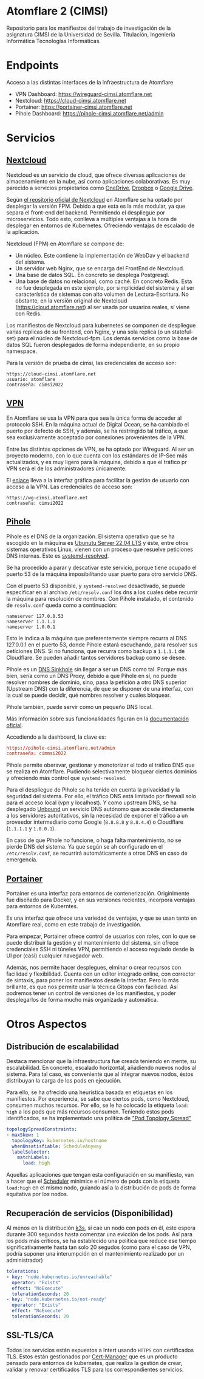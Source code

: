 # Atomflare 2 (CIMSI)
Repositorio para los manifiestos del trabajo de investigación de la asignatura CIMSI de la Universidad de Sevilla. 
Titulación, Ingeniería Informática Tecnologías Informáticas.

# Endpoints
Acceso a las distintas interfaces de la infraestructura de Atomflare 
- VPN Dashboard: https://wireguard-cimsi.atomflare.net
- Nextcloud: https://cloud-cimsi.atomflare.net
- Portainer: https://portainer-cimsi.atomflare.net
- Pihole Dashboard: https://pihole-cimsi.atomflare.net/admin

# Servicios
## [Nextcloud](https://cloud-cimsi.atomflare.net)
Nextcloud es un servicio de cloud, que ofrece diversas aplicaciones de almacenamiento en la nube, así como aplicaciones colaborativas. Es muy parecido a servicios propietarios como [OneDrive](https://www.microsoft.com/en-us/microsoft-365/onedrive/online-cloud-storage), [Dropbox](https://www.dropbox.com/) o [Google Drive](https://www.google.com/drive/).

Según [el reositorio oficial de Nextcloud](https://github.com/nextcloud) en Atomflare se ha optado por desplegar la versión FPM. Debido a que esta es la más modular, ya que separa el front-end del backend. Permitiendo el despliegue por microservicios. Todo esto, conlleva a múltiples ventajas a la hora de desplegar en entornos de Kubernetes. Ofreciendo ventajas de escalado de la aplicación.

Nextcloud (FPM) en Atomflare se compone de:
- Un núcleo. Este contiene la implementación de WebDav y el backend del sistema.
- Un servidor web Nginx, que se encarga del FrontEnd de Nextcloud.
- Una base de datos SQL. En concreto se desplega Postgresql.
- Una base de datos no relacional, como caché. En concreto Redis. Esta no fue desplegada en este ejemplo, por simplicidad del sistema y al ser característica de sistemas con alto volumen de Lectura-Escritura. No obstante, en la versión original de Nextcloud (https://cloud.atomflare.net) al ser usada por usuarios reales, sí viene con Redis.

Los manifiestos de Nextcloud para kubernetes se componen de despliegue varias replicas de su frontend, con Nginx, y una sola replica (o un stateful-set) para el núcleo de Nextcloud-fpm. Los demás servicios como la base de datos SQL fueron desplegados de forma independiente, en su propio namespace.

Para la versión de prueba de cimsi, las credenciales de acceso son:
```
https://cloud-cimsi.atomflare.net
usuario: atomflare
contraseña: cimsi2022
```

## [VPN](https://wg-cimsi.atomflare.net)
En Atomflare se usa la VPN para que sea la única forma de acceder al protocolo SSH.
En la máquina actual de Digital Ocean, se ha cambiado el puerto por defecto de SSH, y además, se ha restringido tal tráfico, a que sea exclusivamente acceptado por conexiones provenientes de la VPN.

Entre las distintas opciones de VPN, se ha optado por Wireguard. Al ser un proyecto moderno, con lo que cuenta con los estándares de IP-Sec más actualizados, y es muy ligero para la máquina, debido a que el tráfico pr VPN será el de los administradores únicamente.

El [enlace](https://wg-cimsi.atomflare.net) lleva a la interfaz gráfica para facilitar la gestión de usuario con acceso a la VPN. Las credenciales de acceso son:
```
https://wg-cimsi.atomflare.net
contraseña: cimsi2022
```

## [Pihole](https://pihole-cimsi.atomflare.net/admin)
Pihole es el DNS de la organización. El sistema operativo que se ha escogido en la máquina es [Ubunutu Server 22.04 LTS](https://releases.ubuntu.com/22.04/) y éste, entre otros sistemas operativos Linux, vienen con un proceso que resuelve peticiones DNS internas. Este es [systemd-resolved](https://wiki.archlinux.org/title/systemd-resolved).

Se ha procedido a parar y descativar este servicio, porque tiene ocupado el puerto 53 de la máquina imposibilitando usar puerto para otro servicio DNS.

Con el puerto 53 disponible, y `systemd-resolved` desactivado, se puede especificar en al archivo `/etc/resolv.conf` los dns a los cuales debe recurrir la máquina para resolución de nombres. Con Pihole instalado, el contenido de `resolv.conf` queda como a continuación:
```
nameserver 127.0.0.53
nameserver 1.1.1.1
nameserver 1.0.0.1
```
Esto le indica a la máquina que preferentemente siempre recurra al DNS 127.0.0.1 en el puerto 53, donde Pihole estará escuchando, para resolver sus peticiones DNS. Si no funciona, que recurra como backup a `1.1.1.1` de Cloudflare.
Se pueden añadir tantos servidores backup como se desee.

Pihole es un [DNS Sinkhole](https://en.wikipedia.org/wiki/DNS_sinkhole) sin llegar a ser un DNS como tal. Porque más bien, sería como un DNS Proxy, debido a que Pihole en sí, no puede resolver nombres de dominio, sino, pasa la petición a otro DNS superior (Upstream DNS) con la diferencia, de que se disponer de una interfaz, con la cual se puede decidir, qué nombres resolver y cuales bloquear.

Pihole también, puede servir como un pequeño DNS local.

Más información sobre sus funcionalidades figuran en la [documentación oficial](https://docs.pi-hole.net/).

Accediendo a la dashboard, la clave es:
```conf
https://pihole-cimsi.atomflare.net/admin
contraseña: cimmsi2022
```
Pihole permite obersvar, gestionar y monotorizar el todo el tráfico DNS que se realiza en Atomflare. Pudiendo selectivamente bloquear ciertos dominios y ofreciendo más control que `systemd-resolved`.

Para el despliegue de Pihole se ha tenido en cuenta la privacidad y la seguridad del sistema. Por ello, el tráfico DNS está limitado por firewall solo para el acceso local (vpn y localhost). Y como upstream DNS, se ha desplegado [Unbound](https://www.nlnetlabs.nl/projects/unbound/about/) un servicio DNS autónomo que accede directamente a los servidores autoritativos, sin la necesidad de exponer el tráfico a un proveedor intermediario como Google (`8.8.8.8` y `8.8.4.4`) o Cloudflare (`1.1.1.1` y `1.0.0.1`).

En caso de que Pihole no funcione, o haga falta mantenimiento, no se pierde DNS del sistema. Ya que según se ah configurado en el `/etc/resolv.conf`, se recurrirá automáticamente a otros DNS en caso de emergencia.

## [Portainer](https://portainer-cimsi.atomflare.net)
Portainer es una interfaz para entornos de contenerización. Originlmente fue diseñado para Docker, y en sus versiones recientes, incorpora ventajas para entornos de Kuberntes.

Es una interfaz que ofrece una variedad de ventajas, y que se usan tanto en Atomflare real, como en este trabajo de investigación.

Para empezar, Portainer ofrece control de usuarios con roles, con lo que se puede distribuir la gestión y el mantenimiento del sistema, sin ofrece credenciales SSH ni túneles VPN, permitiendo el acceso regulado desde la UI por (casi) cualquier navegador web.

Además, nos permite hacer desplegues, elminar o crear recursos con facilidad y flexibilidad. Cuenta con un editor integrado online, con corrector de sintaxis, para poner los manifiestos desde la interfaz. Pero lo más brillante, es que nos permite usar la técnica Gitops con facilidad. Así podremos tener un control de versiones de los manifiestos, y poder desplegarlos de forma mucho más organizada y automática.

# Otros Aspectos

## Distribución de escalabilidad
Destaca mencionar que la infraestructura fue creada teniendo en mente, su escalabilidad. En concreto, escalado horizontal, añadiendo nuevos nodos al sistema. Para tal caso, es conveniente que al integrar nuevos nodos, éstos distribuyan la carga de los pods en ejecución.

Para ello, se ha ofrecido una heurística basada en etiquetas en los manifiestos. Por experiencia, se sabe que ciertos pods, como Nextcloud, consumen muchos recursos. Por ello, se le ha colocado la etiqueta `load: high` a los pods que más recursos consumen. Teniendo estos pods identificados, se ha implementado una política de ["Pod Topology Spread"](https://kubernetes.io/docs/concepts/scheduling-eviction/topology-spread-constraints/)
```yaml
topologySpreadConstraints:
- maxSkew: 1
  topologyKey: kubernetes.io/hostname
  whenUnsatisfiable: ScheduleAnyway
  labelSelector:
    matchLabels:
      load: high
```
Aquellas aplicaciones que tengan esta configuración en su manifiesto, van a hacer que el [Scheduler](https://kubernetes.io/docs/concepts/scheduling-eviction/kube-scheduler/) minimice el número de pods con la etiqueta `load:high` en el mismo nodo, guíando así a la distribución de pods de forma equitativa por los nodos.

## Recuperación de servicios (Disponibilidad)
Al menos en la distribución [k3s](https://docs.k3s.io/), si cae un nodo con pods en él, este espera durante 300 segundos hasta comenzar una evicción de los pods. Así para los pods más críticos, se ha establecido una política que reduce ese tiempo significativamente hasta tan solo 20 segudos (como para el caso de VPN, podría suponer una interumpción en el mantenimiento realizado por un administrador)
```yaml
tolerations:
- key: "node.kubernetes.io/unreachable"
  operator: "Exists"
  effect: "NoExecute"
  tolerationSeconds: 20
- key: "node.kubernetes.io/not-ready"
  operator: "Exists"
  effect: "NoExecute"
  tolerationSeconds: 20
```

## SSL-TLS/CA
Todos los servicios están expuestos a Intert usando `HTTPS` con certificados TLS. Estos están gestionados por [Cert-Manager](https://cert-manager.io/docs/) que es un producto pensado para entornos de kubernetes, que realiza la gestión de crear, validar y renovar certificados TLS para los correspondientes servicios.
